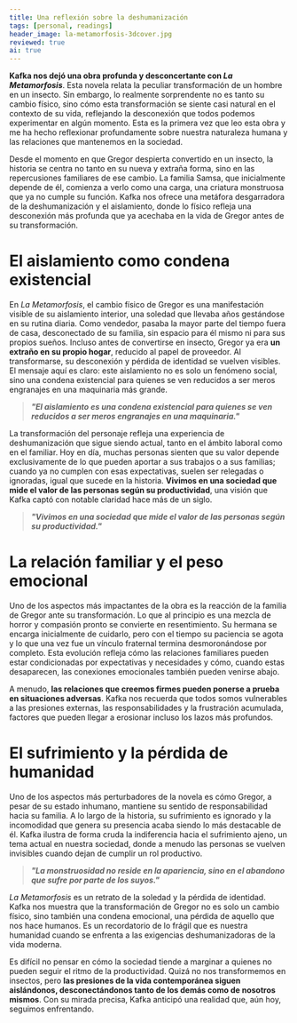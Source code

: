 ```yaml
---
title: Una reflexión sobre la deshumanización
tags: [personal, readings]
header_image: la-metamorfosis-3dcover.jpg
reviewed: true
ai: true
---
```


**Kafka nos dejó una obra profunda y desconcertante con *La Metamorfosis***. Esta novela relata la peculiar transformación de un hombre en un insecto. Sin embargo, lo realmente sorprendente no es tanto su cambio físico, sino cómo esta transformación se siente casi natural en el contexto de su vida, reflejando la desconexión que todos podemos experimentar en algún momento. Esta es la primera vez que leo esta obra y me ha hecho reflexionar profundamente sobre nuestra naturaleza humana y las relaciones que mantenemos en la sociedad.

Desde el momento en que Gregor despierta convertido en un insecto, la historia se centra no tanto en su nueva y extraña forma, sino en las repercusiones familiares de ese cambio. La familia Samsa, que inicialmente depende de él, comienza a verlo como una carga, una criatura monstruosa que ya no cumple su función. Kafka nos ofrece una metáfora desgarradora de la deshumanización y el aislamiento, donde lo físico refleja una desconexión más profunda que ya acechaba en la vida de Gregor antes de su transformación.

# El aislamiento como condena existencial
En *La Metamorfosis*, el cambio físico de Gregor es una manifestación visible de su aislamiento interior, una soledad que llevaba años gestándose en su rutina diaria. Como vendedor, pasaba la mayor parte del tiempo fuera de casa, desconectado de su familia, sin espacio para él mismo ni para sus propios sueños. Incluso antes de convertirse en insecto, Gregor ya era **un extraño en su propio hogar**, reducido al papel de proveedor. Al transformarse, su desconexión y pérdida de identidad se vuelven visibles. El mensaje aquí es claro: este aislamiento no es solo un fenómeno social, sino una condena existencial para quienes se ven reducidos a ser meros engranajes en una maquinaria más grande.

> **_"El aislamiento es una condena existencial para quienes se ven reducidos a ser meros engranajes en una maquinaria."_**

La transformación del personaje refleja una experiencia de deshumanización que sigue siendo actual, tanto en el ámbito laboral como en el familiar. Hoy en día, muchas personas sienten que su valor depende exclusivamente de lo que pueden aportar a sus trabajos o a sus familias; cuando ya no cumplen con esas expectativas, suelen ser relegadas o ignoradas, igual que sucede en la historia. **Vivimos en una sociedad que mide el valor de las personas según su productividad**, una visión que Kafka captó con notable claridad hace más de un siglo.

> **_"Vivimos en una sociedad que mide el valor de las personas según su productividad."_**

# La relación familiar y el peso emocional
Uno de los aspectos más impactantes de la obra es la reacción de la familia de Gregor ante su transformación. Lo que al principio es una mezcla de horror y compasión pronto se convierte en resentimiento. Su hermana se encarga inicialmente de cuidarlo, pero con el tiempo su paciencia se agota y lo que una vez fue un vínculo fraternal termina desmoronándose por completo. Esta evolución refleja cómo las relaciones familiares pueden estar condicionadas por expectativas y necesidades y cómo, cuando estas desaparecen, las conexiones emocionales también pueden venirse abajo.

A menudo, **las relaciones que creemos firmes pueden ponerse a prueba en situaciones adversas**. Kafka nos recuerda que todos somos vulnerables a las presiones externas, las responsabilidades y la frustración acumulada, factores que pueden llegar a erosionar incluso los lazos más profundos.

# El sufrimiento y la pérdida de humanidad
Uno de los aspectos más perturbadores de la novela es cómo Gregor, a pesar de su estado inhumano, mantiene su sentido de responsabilidad hacia su familia. A lo largo de la historia, su sufrimiento es ignorado y la incomodidad que genera su presencia acaba siendo lo más destacable de él. Kafka ilustra de forma cruda la indiferencia hacia el sufrimiento ajeno, un tema actual en nuestra sociedad, donde a menudo las personas se vuelven invisibles cuando dejan de cumplir un rol productivo.

> **_"La monstruosidad no reside en la apariencia, sino en el abandono que sufre por parte de los suyos."_**

*La Metamorfosis* es un retrato de la soledad y la pérdida de identidad. Kafka nos muestra que la transformación de Gregor no es solo un cambio físico, sino también una condena emocional, una pérdida de aquello que nos hace humanos. Es un recordatorio de lo frágil que es nuestra humanidad cuando se enfrenta a las exigencias deshumanizadoras de la vida moderna.

Es difícil no pensar en cómo la sociedad tiende a marginar a quienes no pueden seguir el ritmo de la productividad. Quizá no nos transformemos en insectos, pero **las presiones de la vida contemporánea siguen aislándonos, desconectándonos tanto de los demás como de nosotros mismos**. Con su mirada precisa, Kafka anticipó una realidad que, aún hoy, seguimos enfrentando.
